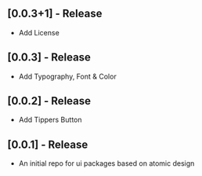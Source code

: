 ## [0.0.3+1] - Release

* Add License

## [0.0.3] - Release

* Add Typography, Font & Color


## [0.0.2] - Release

* Add Tippers Button


## [0.0.1] - Release

* An initial repo for ui packages based on atomic design 